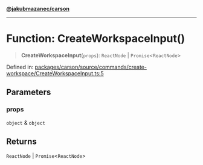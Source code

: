[**@jakubmazanec/carson**](../README.md)

---

# Function: CreateWorkspaceInput()

> **CreateWorkspaceInput**(`props`): `ReactNode` \| `Promise`\<`ReactNode`\>

Defined in:
[packages/carson/source/commands/create-workspace/CreateWorkspaceInput.ts:5](https://github.com/jakubmazanec/tools/blob/dcfb3b06be051bf99e23e7e35174b07af0f0fddd/packages/carson/source/commands/create-workspace/CreateWorkspaceInput.ts#L5)

## Parameters

### props

`object` & `object`

## Returns

`ReactNode` \| `Promise`\<`ReactNode`\>
